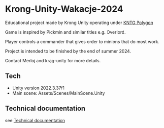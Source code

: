 # Krong-Unity-Wakacje-2024

Educational project made by Krong Unity operating under [KNTG Polygon](https://kntgpolygon.pl/)

Game is inspired by Pickmin and similar titles e.g. Overlord.

Player controls a commander that gives order to minions that do most work.

Project is intended to be finished by the end of summer 2024.

Contact Merloj and krąg-unity for more details.

## Tech

- Unity version 2022.3.37f1
- Main scene: Assets/Scenes/MainScene.Unity

## Technical documentation

see [Technical documentation](./doc/technical.md)
